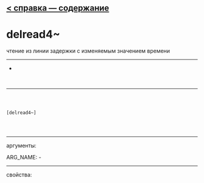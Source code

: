 [< справка — содержание](index.html)
---

# delread4~


чтение из линии задержки с изменяемым значением времени

---

-
<br>


---


```



[delread4~]


            
```

---
аргументы:

ARG_NAME: -<br>

---
свойства:



